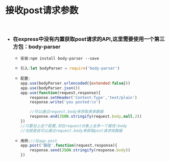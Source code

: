 # 接收post请求参数

​	

- ### 在express中没有内置获取post请求的API,这里需要使用一个第三方包：body-parser

  - ```shell
    安装:npm install body-parser --save
    ```

  - ```javascript
    引入:let bodyParser = require('body-parser')
    ```

  - ```javascript
    配置:
    app.use(bodyParser.urlencoded({extended:false}))
    app.use(bodyParser.json())
    app.use(function(request,response){
        response.setHeader('Content-Type','text/plain')
        response.write('you posted:\n')
        
        //可以通过request.body来获取表单数据
        response.end(JSON.stringify(request.body,null,2))
    })
    //只要加上这个配置,则在request对象上会多一个属性:body
    //也就是说可以通过request.body来获取post请求体数据
    ```

  - ```javascript
    用例://在app.post
    app.post('路径',function(request,response){
        response.send(JSON.stringify(response.body))
    })
    ```


